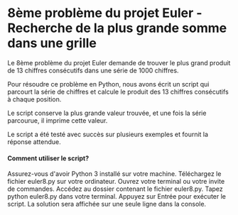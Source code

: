 # 8ème problème du projet Euler - Recherche de la plus grande somme dans une grille

Le 8ème problème du projet Euler demande de trouver le plus grand produit de 13 chiffres consécutifs dans une série de 1000 chiffres.

Pour résoudre ce problème en Python, nous avons écrit un script qui parcourt la série de chiffres et calcule le produit des 13 chiffres consécutifs à chaque position. 

Le script conserve la plus grande valeur trouvée, et une fois la série parcourue, il imprime cette valeur.

Le script a été testé avec succès sur plusieurs exemples et fournit la réponse attendue.

#### Comment utiliser le script? 

Assurez-vous d'avoir Python 3 installé sur votre machine.
Téléchargez le fichier euler8.py sur votre ordinateur.
Ouvrez votre terminal ou votre invite de commandes.
Accédez au dossier contenant le fichier euler8.py.
Tapez python euler8.py dans votre terminal.
Appuyez sur Entrée pour exécuter le script.
La solution sera affichée sur une seule ligne dans la console.
